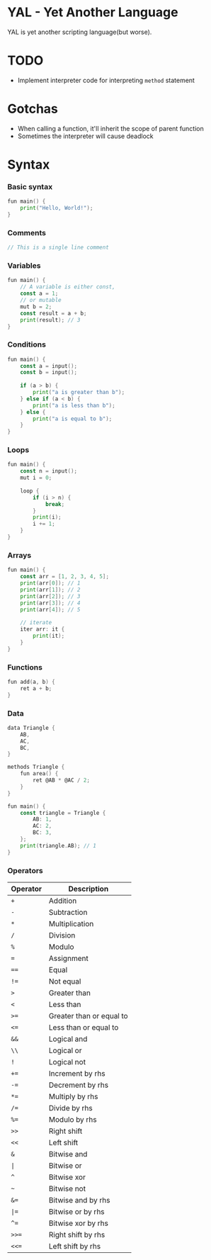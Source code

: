 # YAL - Yet Another Language

YAL is yet another scripting language(but worse).

# TODO

- Implement interpreter code for interpreting `method` statement

# Gotchas

- When calling a function, it'll inherit the scope of parent function
- Sometimes the interpreter will cause deadlock

# Syntax

### Basic syntax
```go
fun main() {
    print("Hello, World!");
}
```

### Comments
```go
// This is a single line comment
```

### Variables
```go
fun main() {
    // A variable is either const,
    const a = 1;
    // or mutable
    mut b = 2;
    const result = a + b;
    print(result); // 3
}
```

### Conditions
```go
fun main() {
    const a = input();
    const b = input();
    
    if (a > b) {
        print("a is greater than b");
    } else if (a < b) {
        print("a is less than b");
    } else {
        print("a is equal to b");
    }
}
```

### Loops
```go
fun main() {
    const n = input();
    mut i = 0;
    
    loop {
        if (i > n) {
            break;
        }
        print(i);
        i += 1;
    }
}
```

### Arrays
```go
fun main() {
    const arr = [1, 2, 3, 4, 5];
    print(arr[0]); // 1
    print(arr[1]); // 2
    print(arr[2]); // 3
    print(arr[3]); // 4
    print(arr[4]); // 5
    
    // iterate
    iter arr: it {
        print(it);
    }
}
```

### Functions
```go
fun add(a, b) {
    ret a + b;
}
```

### Data
```go
data Triangle {
    AB,
    AC,
    BC,
}

methods Triangle {
    fun area() {
        ret @AB * @AC / 2;
    }
}

fun main() {
    const triangle = Triangle {
        AB: 1,
        AC: 2,
        BC: 3,
    };
    print(triangle.AB); // 1
}
```

### Operators

| Operator  | Description                |
|-----------|----------------------------|
| `+`       | Addition                   |
| `-`       | Subtraction                |
| `*`       | Multiplication             |
| `/`       | Division                   |
| `%`       | Modulo                     |
| `=`       | Assignment                 |
| `==`      | Equal                      |
| `!=`      | Not equal                  |
| `>`       | Greater than               |
| `<`       | Less than                  |
| `>=`      | Greater than or equal to   |
| `<=`      | Less than or equal to      |
| `&&`      | Logical and                |
| `\\`      | Logical or                 |
| `!`       | Logical not                |
| `+=`      | Increment by rhs           |
| `-=`      | Decrement by rhs           |
| `*=`      | Multiply by rhs            |
| `/=`      | Divide by rhs              |
| `%=`      | Modulo by rhs              |
| `>>`      | Right shift                |
| `<<`      | Left shift                 |
| `&`       | Bitwise and                |
| `\|`      | Bitwise or                 |
| `^`       | Bitwise xor                |
| `~`       | Bitwise not                |
| `&=`      | Bitwise and by rhs         |
| `\|=`     | Bitwise or by rhs          |
| `^=`      | Bitwise xor by rhs         |
| `>>=`     | Right shift by rhs         |
| `<<=`     | Left shift by rhs          |
